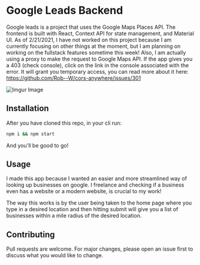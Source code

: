 # Google Leads Backend

Google leads is a project that uses the Google Maps Places API. The frontend is built with React, Context API for state management, and Material UI. As of 2/21/2021, I have not worked on this project because I am currently focusing on other things at the moment, but I am planning on working on the fullstack features sometime this week! Also, I am actually using a proxy to make the request to Google Maps API. If the app gives you a 403 (check console), click on the link in the console associated with the error. It will grant you temporary access, you can read more about it here: https://github.com/Rob--W/cors-anywhere/issues/301

![Imgur Image](https://imgur.com/a/QOLfCtr.jpg)

## Installation

After you have cloned this repo, in your cli run: 

```bash
npm i && npm start
```

And you'll be good to go!

## Usage

I made this app because I wanted an easier and more streamlined way of looking up businesses on google. I freelance and checking if a business even has a website or a modern website, is crucial to my work! 

The way this works is by the user being taken to the home page where you type in a desired location and then hitting submit will give you a list of businesses within a mile radius of the desired location.

## Contributing
Pull requests are welcome. For major changes, please open an issue first to discuss what you would like to change.
